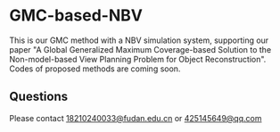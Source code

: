 # GMC-based-NBV
This is our GMC method with a NBV simulation system, supporting our paper "A Global Generalized Maximum Coverage-based Solution to the Non-model-based View Planning Problem for Object Reconstruction". 
<br>
Codes of proposed methods are coming soon.  
## Questions
Please contact 18210240033@fudan.edu.cn or 425145649@qq.com

